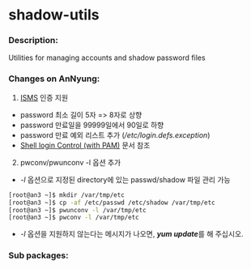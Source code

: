 # shadow-utils

### Description:
Utilities for managing accounts and shadow password files

### Changes on AnNyung:
1. [ISMS](http://isms.kisa.or.kr/kor/intro/intro01.jsp) 인증 지원
 * password 최소 길이 5자 => 8자로 상향
 * password 만료일을 99999일에서 90일로 하향
 * password 만료 예외 리스트 추가 (_/etc/login.defs.exception_)
 * [Shell login Control (with PAM)](chapter2-2-pam-control.md) 문서 참조
2. pwconv/pwunconv -l 옵션 추가
 * *-l* 옵션으로 지정된 directory에 있는 passwd/shadow 파일 관리 가능
  ```bash
  [root@an3 ~]$ mkdir /var/tmp/etc
  [root@an3 ~]$ cp -af /etc/passwd /etc/shadow /var/tmp/etc
  [root@an3 ~]$ pwunconv -l /var/tmp/etc
  [root@an3 ~]$ pwconv -l /var/tmp/etc
  ```
 * *-l* 옵션을 지원하지 않는다는 메시지가 나오면, ***yum update***를 해 주십시오.

### Sub packages:
